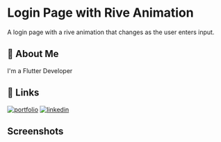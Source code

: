 
# Login Page with Rive Animation

A login page with a rive animation that changes as the user enters input.


## 🚀 About Me
I'm a Flutter Developer


## 🔗 Links
[![portfolio](https://img.shields.io/badge/my_portfolio-000?style=for-the-badge&logo=ko-fi&logoColor=white)](https://yadavdev.tech/)
[![linkedin](https://img.shields.io/badge/linkedin-0A66C2?style=for-the-badge&logo=linkedin&logoColor=white)](https://www.linkedin.com/in/deepak-yadav-63694a223/)


## Screenshots


